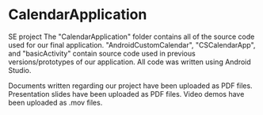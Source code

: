 # CalendarApplication
SE project
The "CalendarApplication" folder contains all of the source code used for our final application.
"AndroidCustomCalendar", "CSCalendarApp", and "basicActivity" contain source code used in
previous versions/prototypes of our application.
All code was written using Android Studio.

Documents written regarding our project have been uploaded as PDF files.
Presentation slides have been uploaded as PDF files.
Video demos have been uploaded as .mov files.
